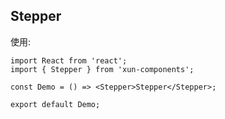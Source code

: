 ## Stepper

使用:

```tsx
import React from 'react';
import { Stepper } from 'xun-components';

const Demo = () => <Stepper>Stepper</Stepper>;

export default Demo;
```
